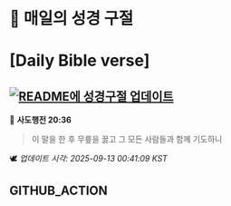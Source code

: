 # 🙏 매일의 성경 구절
# [Daily Bible verse]
## [![README에 성경구절 업데이트](https://github.com/DONGSUKA/first_test/actions/workflows/update-readme-bible.yml/badge.svg)](https://github.com/DONGSUKA/first_test/actions/workflows/update-readme-bible.yml)
<!-- START_BIBLE_VERSE -->
📖 **사도행전 20:36**
> 이 말을 한 후 무릎을 꿇고 그 모든 사람들과 함께 기도하니

🕊️ _업데이트 시각: 2025-09-13 00:41:09 KST_
  <!-- END_BIBLE_VERSE -->
## GITHUB_ACTION
